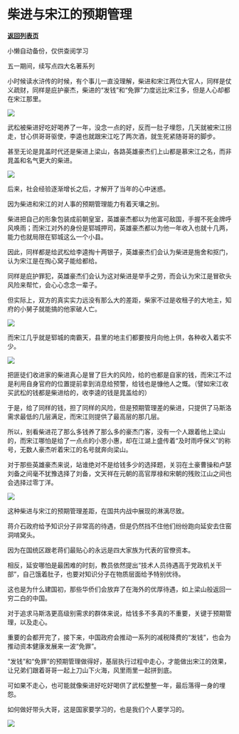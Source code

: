 # 柴进与宋江的预期管理

[**返回列表页**](/gzh/政事堂2019)

小懒自动备份，仅供查阅学习

五一期间，续写点四大名著系列  

  

小时候读水浒传的时候，有个事儿一直没理解，柴进和宋江两位大官人，同样是仗义疏财，同样是庇护豪杰，柴进的“发钱”和“免罪”力度远比宋江多，但是人心却都在宋江那里。  

  

![](https://mmbiz.qpic.cn/mmbiz_png/rxhS23yu8cPia4ZpMWkN87S4juGbfWluGg8nxuD5I7iczwlaiagvnTnoiaNCn4uCCrorxrPMJiaMdTdKicAm1Vribz1wg/640?wx_fmt=png)

  

武松被柴进好吃好喝养了一年，没念一点的好，反而一肚子埋怨，几天就被宋江拐走，甘心供哥哥驱使，李逵也就跟宋江吃了两次酒，就生死紧随哥哥的脚步。

  

甚至无论是晁盖时代还是柴进上梁山，各路英雄豪杰们上山都是慕宋江之名，而非晁盖和名气更大的柴进。  

  

![](https://mmbiz.qpic.cn/mmbiz_jpg/rxhS23yu8cPia4ZpMWkN87S4juGbfWluGPYo66B4UMToW99gF7oaPhXmiadsUVzdow5ptsTYbjg5fTP5MZhQKJCw/640?wx_fmt=jpeg)

  

后来，社会经验逐渐增长之后，才解开了当年的心中迷惑。

  

因为柴进和宋江的对人事的预期管理能力有着天壤之别。

  

柴进把自己的形象包装成前朝皇室，英雄豪杰都以为他富可敌国，手握不死金牌呼风唤雨；而宋江对外的身份是郓城押司，英雄豪杰都以为他一年收入也就十几两，能力也就局限在郓城这么一个小县。

  

因此，同样都是给武松给李逵掏十两银子，英雄豪杰们会认为柴进是施舍和抠门，认为宋江是在掏心窝子能给都给。

  

同样是庇护罪犯，英雄豪杰们会认为这对柴进是举手之劳，而会认为宋江是冒砍头风险来帮忙，会心心念念一辈子。

  

但实际上，双方的真实实力远没有那么大的差距，柴家不过是收租子的大地主，知府的小舅子就能搞的他家破人亡。

  

![](https://mmbiz.qpic.cn/mmbiz_jpg/rxhS23yu8cPia4ZpMWkN87S4juGbfWluGn4NaLlIr4QxZft5QaQCRKe15ecy3P6FicB796J3WIoMe2m2M8lNhrtw/640?wx_fmt=jpeg)

  

而宋江几乎就是郓城的南霸天，县里的地主们都要按月向他上供，各种收入着实不少。

  

![](https://mmbiz.qpic.cn/mmbiz_jpg/rxhS23yu8cPia4ZpMWkN87S4juGbfWluGNQJK9nbQtEIEcKGKbZ1z3UuUBaYiaSsrXQy2o0hRWicDwDiauojauRRCQ/640?wx_fmt=jpeg)

  

把匪徒们收进家的柴进真心是冒了巨大的风险，给的也都是自家的钱，而宋江不过是利用自身官府的位置提前拿到消息给预警，给钱也是慷他人之慨。（譬如宋江收买武松的钱都是柴进给的，收李逵的钱是晁盖给的）  

  

于是，给了同样的钱，担了同样的风险，但是预期管理差的柴进，只提供了马斯洛需求最低的几层满足，而宋江则提供了最高层的那几层。

  

所以，别看柴进花了那么多钱养了那么多的豪杰门客，没有一个人跟着他上梁山的，而宋江哪怕是给了一点点的小恩小惠，却在江湖上盛传着“及时雨呼保义”的称号，无数人豪杰听着宋江的名号就奔向梁山。

  

对于那些英雄豪杰来说，站谁绝对不是给钱多少的选择题，关羽在土豪曹操和卢瑟刘备之间毫不犹豫选择了刘备，文天祥在元朝的高官厚禄和宋朝的残败江山之间也会选择过零丁洋。

  

![](https://mmbiz.qpic.cn/mmbiz_jpg/rxhS23yu8cPia4ZpMWkN87S4juGbfWluGSG02oz92bNXwpibVSex2Mzm8av6YLwOk9bKicYdyGPTuVZtQGHDgTg6Q/640?wx_fmt=jpeg)

  

这种柴进与宋江的预期管理差距，在国共内战中展现的淋漓尽致。

  

蒋介石政府给予知识分子非常高的待遇，但是仍然挡不住他们纷纷跑向延安去住窑洞啃窝头。

  

因为在国统区跟老蒋们最贴心的永远是四大家族为代表的官僚资本。

  

相反，延安哪怕是最困难的时刻，教员依然提出“技术人员待遇高于党政机关干部”，自己饿着肚子，也要对知识分子在物质层面给予特别优待。

  

这也是为什么建国初，那些华侨们会放弃了在海外的优厚待遇，如上梁山般返回一穷二白的中国。  

  

对于追求马斯洛更高级别需求的群体来说，给钱多不多真的不重要，关键于预期管理，以及走心。

  

重要的会都开完了，接下来，中国政府会推动一系列的减税降费的“发钱”，也会为推动资本健康发展来一波“免罪”。

  

“发钱”和“免罪”的预期管理做得好，基层执行过程中走心，才能做出宋江的效果，让兄弟们跟着哥哥一起上刀山下火海，风里雨里一起拼到底。

  

可如果不走心，也可能就像柴进好吃好喝供了武松整整一年，最后落得一身的埋怨。

  

如何做好带头大哥，这是国家要学习的，也是我们个人要学习的。  

  

  

![](https://mmbiz.qpic.cn/mmbiz_jpg/rxhS23yu8cPia4ZpMWkN87S4juGbfWluGXw2QJHkiaL2XCibzVLVqbjjAiaHl0wCEEcEMMGulpjbW1Jr7nJcaDOdog/640?wx_fmt=jpeg)

